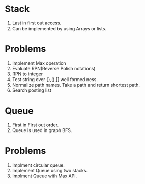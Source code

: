 # Stack
1. Last in first out access.
2. Can be implemented by using Arrays or lists.


# Problems
1. Implement Max operation
2. Evaluate RPN(Reverse Polish notations)
3. RPN to integer
4. Test string over {},(),[] well formed ness.
5. Normalize path names. Take a path and return shortest path.
6. Search posting list 


# Queue
1. First in First out order.
2. Queue is used in graph BFS.


# Problems
1. Implment circular queue.
2. Implement Queue using two stacks.
3. Implment Queue with Max API.

